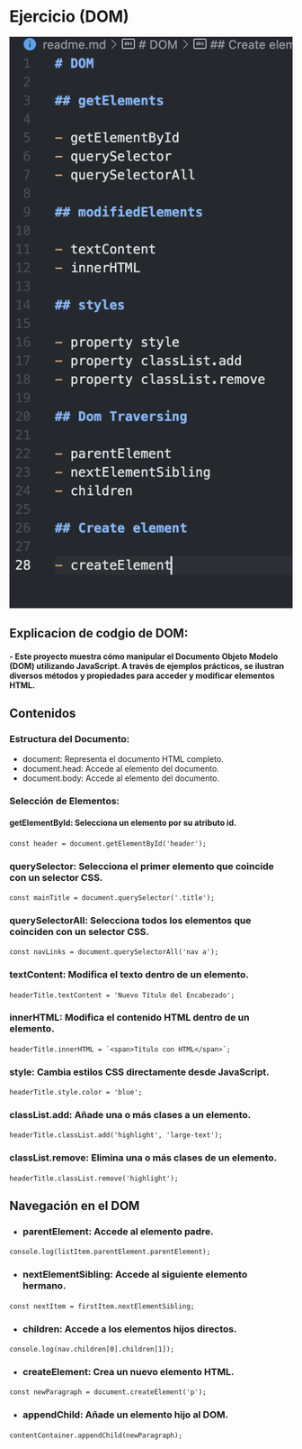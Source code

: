# Ejercicio (DOM)

![Dom-tarea](./img/MicrosoftTeams-image.png)

## Explicacion de codgio de DOM:
#### - Este proyecto muestra cómo manipular el Documento Objeto Modelo (DOM) utilizando JavaScript. A través de ejemplos prácticos, se ilustran diversos métodos y propiedades para acceder y modificar elementos HTML.

## Contenidos
### Estructura del Documento:
- document: Representa el documento HTML completo.
- document.head: Accede al elemento <head> del documento.
- document.body: Accede al elemento <body> del documento.
### Selección de Elementos:

#### getElementById: Selecciona un elemento por su atributo id.

``` const header = document.getElementById('header'); ```

### querySelector: Selecciona el primer elemento que coincide con un selector CSS.

``` const mainTitle = document.querySelector('.title'); ```

### querySelectorAll: Selecciona todos los elementos que coinciden con un selector CSS.

``` const navLinks = document.querySelectorAll('nav a'); ```

### textContent: Modifica el texto dentro de un elemento.

``` headerTitle.textContent = 'Nuevo Título del Encabezado'; ```

### innerHTML: Modifica el contenido HTML dentro de un elemento.

``` headerTitle.innerHTML = `<span>Título con HTML</span>`; ```

### style: Cambia estilos CSS directamente desde JavaScript.

``` headerTitle.style.color = 'blue'; ```

### classList.add: Añade una o más clases a un elemento.

``` headerTitle.classList.add('highlight', 'large-text'); ```

### classList.remove: Elimina una o más clases de un elemento.

``` headerTitle.classList.remove('highlight'); ```

## Navegación en el DOM

- ### parentElement: Accede al elemento padre.


``` console.log(listItem.parentElement.parentElement); ```

- ### nextElementSibling: Accede al siguiente elemento hermano.


``` const nextItem = firstItem.nextElementSibling; ```

- ### children: Accede a los elementos hijos directos.

``` console.log(nav.children[0].children[1]); ```

- ### createElement: Crea un nuevo elemento HTML.

``` const newParagraph = document.createElement('p'); ```

- ### appendChild: Añade un elemento hijo al DOM.

``` contentContainer.appendChild(newParagraph); ``` 